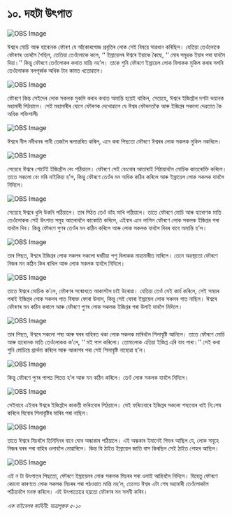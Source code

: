# ১০. দহটা উৎপাত

![OBS Image](https://cdn.door43.org/obs/jpg/360px/obs-en-10-01.jpg)

ঈশ্বৰে মোচি আৰু হাৰোনক ফৌৰণ যে আঁকোৰগোজ প্ৰবৃত্তিৰ লোক সেই বিষয়ে সাৱধান কৰিছিল। যেতিয়া তেওঁলোকে ফৌৰণৰ ওচৰলৈ গৈছিল,  তেতিয়া তেওঁলোকে কলে, ‘‘ ইস্ৰায়েলৰ ঈশ্বৰে ইয়াকে কৈছে, ‘‘ মোৰ সমূহক ইয়াৰ পৰা যাবলৈ দিয়া।’’ কিন্তু ফৌৰণে তেওঁলোকৰ কথাত মান্তি নহ’ল। তাকে শুনি ফৌৰণে ইস্ৰায়েল লোক বিলাকক মুকিল কৰাৰ সলনি তেওঁলোকক বলপূৰ্ব্বক অধিক টান কামত খতোৱালে। 

![OBS Image](https://cdn.door43.org/obs/jpg/360px/obs-en-10-02.jpg)

ফৌৰণে কিন্ত সেইদেৰ লোক সকলক মুকলি কৰাৰ কথাত অমান্তি হয়েই থাকিল, সেয়েহে, ঈশ্বৰে ইজিপ্তলৈ দশটা ভয়ানক মহামাৰী পিঠয়ালে। সেই মহামাৰীৰ যোগে ফৌৰণক দেখোৱালে যে ঈশ্বৰ ফৌৰনতকৈ আৰু ইজিপ্তৰ সকলো দেৱতাত কৈ অধিক শক্তিশালী৷

![OBS Image](https://cdn.door43.org/obs/jpg/360px/obs-en-10-03.jpg)

ঈশ্বৰে নীল নদীখনৰ পানী তেজলৈ ৰূপান্তৰিত কৰিল, এনে কৰা পিছতো ফৌৰণে ঈশ্বৰৰ লোক সকলক মুকিল নকৰিলে। 

![OBS Image](https://cdn.door43.org/obs/jpg/360px/obs-en-10-04.jpg)

সেয়েহে ঈশ্বৰে গোটেই ইজিপ্তলৈ বেং পঠিয়ালে। ফৌৰণে সেই বেংবোৰ আতাৰাই পিঠায়াবলৈ মোচিক কাতৰোক্তি কৰিলে। তাতে  সকলো বেং মৰি নাইকিয়া হ’ল, কিন্তু ফৌৰণে তেওঁৰ মন অধিক কঠিন কৰিলে আৰু ইস্ৰায়েল লোক সকলক যাবলৈ নিদিলে।

![OBS Image](https://cdn.door43.org/obs/jpg/360px/obs-en-10-05.jpg)

সেয়েহে ঈশ্বৰে ধুলি উকনি পঠিয়ালে। তাৰ পিঠত তেওঁ ডাঁহ মাখি পঠিয়ালে। তাতে ফৌৰণে মোচি আৰু হাৰোণক মাতি তেওঁলোকক সেই উৎপাত সমূহ আতৰাবলৈ কাকোতি কৰিলে, এইবাৰ এনে লাগিল ফৌৰণে লোক সকলক ইজিপ্তৰ পৰা যাবলৈ দিব। কিন্তু ফৌৰণে পুণৰ তেওঁৰ মন কঠিন কৰিলে আৰু লোক সকলক যাবলৈ দিবৰ বাবে অমান্তি হ’ল। 

![OBS Image](https://cdn.door43.org/obs/jpg/360px/obs-en-10-06.jpg)

তাৰ পিছত, ঈশ্বৰে ইজিপ্তৰ লোক সকলৰ সকলো ঘৰচীয়া পশু বিলাকক মাহামাৰীত মাৰিলে। তেনে অৱস্থাতো ফৌৰণে নিজৰ মন কঠিন কিৰ ৰাখিল আৰু লোক সকলক যাবলৈ নিদিলে। 

![OBS Image](https://cdn.door43.org/obs/jpg/360px/obs-en-10-07.jpg)

তাতে ঈশ্বৰে মোচিক ক’লে, ফৌৰণৰ সন্মোখতে আকাশলৈ চাই উৰোৱা। যেতিয়া তেওঁ সেই কাৰ্য কৰিলে, সেই সময়ৰ পৰাই ইজিপ্তৰ লোক সকলৰ গাত বিষাক্ত ফোৰা উলাল, কিন্তু সেই ফোৰা ইস্ৰায়েল লোক সকলৰ গাত নাছিল। ঈশ্বৰে ফৌৰণৰ মন কঠিন কৰালে আৰু ফৌৰণে পুণৰ লোক সকলক ইজিপ্তৰ পৰা উলাই যাবলৈ নিদিলে। 

![OBS Image](https://cdn.door43.org/obs/jpg/360px/obs-en-10-08.jpg)

তাৰ পিছত, ঈশ্বৰে সকলো শষ্য আৰু ঘৰৰ বাহিৰত থকা লোক সকলক মাৰিবলৈ শিলাবৃষ্টি আনিলে। তাতে ফৌৰণে মোচি আৰু হাৰোনক মাতি তেওঁলোকক ক’লে, ‘‘ মই পাপ কৰিলো। তোমালোক এতিয়া ইজিপ্ত এৰি যাব পাৰা।’’ সেই কথা শুনি মোচিয়ে প্ৰাৰ্থনা কৰিলে আৰু আকাশৰ পৰা সেই শিলাবৃষ্টি নাহোৱা হ’ল। 

![OBS Image](https://cdn.door43.org/obs/jpg/360px/obs-en-10-09.jpg)

কিন্তু ফৌৰণে পুণৰ পাপত পিতত হ’ল আৰু মন কঠিন কৰিলে। তেওঁ লোক সকলক যাবলৈ নিদিলে।

![OBS Image](https://cdn.door43.org/obs/jpg/360px/obs-en-10-10.jpg)

সেইবাবে এইবাৰ ঈশ্বৰে ইজিপ্তলৈ কাকতী ফৰিংবোৰ পিঠয়ালে। সেই ফৰিংবোৰে ইজিপ্তৰ সকলো শষ্যবোৰ খাই নি:শেষ কৰিলে যিবোৰ শিলাবৃষ্টিৰ মাৰিব পৰা নাছিল।  

![OBS Image](https://cdn.door43.org/obs/jpg/360px/obs-en-10-11.jpg)

তাতে ঈশ্বৰে মিচৰলৈ তিনিদিনৰ বাবে ঘোৰ অন্ধাকাৰ পঠিয়ালে। এই অন্ধকাৰ ইমানেই গিভৰ আছিল যে, লোক সমূহে নিজৰ ঘৰৰ পৰা বাহিৰ ওলাবলৈ নোৱাৰিলে। কিন্ত যি ঠাইত ইস্ৰায়েল জাতি বাস কিৰছিল সেই ঠাইত পোহৰ আছিল। 

![OBS Image](https://cdn.door43.org/obs/jpg/360px/obs-en-10-12.jpg)

এই ন টা উৎপাতৰ পিছতো, ফৌৰণে ইস্ৰায়েলৰ লোক সকলক মিচৰৰ পৰা ওলাই আহিবলৈ নিদিলে। যিহেতু ফৌৰণে কোনো কাৰণতে লোক সকলক মিচৰৰ পৰা পঠওৱাত মান্তি নহ’ল, তেনেত ঈশ্বৰ এটা শেষ মহামাৰী তেওঁলোকলৈ পঠিয়াবলৈ মনস্ত কৰিলে। এই উৎপাতোৱে হয়তো ফৌৰণৰ মন সলনী কৰিব। 

_এক বাইবেলৰ কাহিনী: যাত্ৰাপুস্তক ৫-১০_

